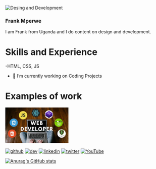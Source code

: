 ![Desing and Development ](https://t4.ftcdn.net/jpg/01/69/56/13/360_F_169561381_OyknorO0aROyTrFCU5LGL8lPob140o6F.jpg)
### Frank Mperwe 
I am Frank from Uganda and I do content on design and development. 
# Skills and Experience 
-HTML, CSS, JS
- 🔭 I’m currently working on Coding Projects 

# Examples of work
<img src ="web.jpg" width="200" >

[<img src='https://cdn.jsdelivr.net/npm/simple-icons@3.0.1/icons/github.svg' alt='github' height='40'>](https://github.com/mperwe)  [<img src='https://cdn.jsdelivr.net/npm/simple-icons@3.0.1/icons/dev-dot-to.svg' alt='dev' height='40'>](https://dev.to/mperwe)  [<img src='https://cdn.jsdelivr.net/npm/simple-icons@3.0.1/icons/linkedin.svg' alt='linkedin' height='40'>](https://www.linkedin.com/in/https://www.linkedin.com/in/frank-mperwe-991ba6191//)  [<img src='https://cdn.jsdelivr.net/npm/simple-icons@3.0.1/icons/twitter.svg' alt='twitter' height='40'>](https://twitter.com/https://twitter.com/mperwefrank)  [<img src='https://cdn.jsdelivr.net/npm/simple-icons@3.0.1/icons/youtube.svg' alt='YouTube' height='40'>](https://www.youtube.com/channel/mperwe)  






[![Anurag's GitHub stats](https://github-readme-stats.vercel.app/api?username=mperwe)](https://github.com/anuraghazra/github-readme-stats)
